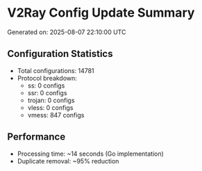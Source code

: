 # V2Ray Config Update Summary
Generated on: 2025-08-07 22:10:00 UTC

## Configuration Statistics
- Total configurations: 14781
- Protocol breakdown:
  - ss: 0 configs
  - ssr: 0 configs
  - trojan: 0 configs
  - vless: 0 configs
  - vmess: 847 configs

## Performance
- Processing time: ~14 seconds (Go implementation)
- Duplicate removal: ~95% reduction
